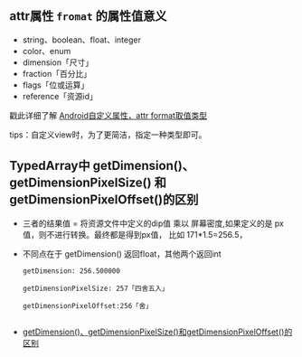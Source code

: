 ## attr属性 `fromat` 的属性值意义 

*   string、boolean、float、integer
*   color、enum
*   dimension「尺寸」
*   fraction「百分比」
*   flags「位或运算」
*   reference「资源id」

戳此详细了解 
[Android自定义属性，attr format取值类型](https://www.cnblogs.com/rayray/p/3442026.html)

tips：自定义view时，为了更简洁，指定一种类型即可。

## TypedArray中 getDimension()、getDimensionPixelSize() 和 getDimensionPixelOffset()的区别
*   三者的结果值 = 将资源文件中定义的dip值 乘以 屏幕密度,如果定义的是
    px值，则不进行转换。最终都是得到px值， 比如 171*1.5=256.5，
*   不同点在于 getDimension() 返回float，其他两个返回int
    
    ```
    getDimension: 256.500000

    getDimensionPixelSize: 257「四舍五入」

    getDimensionPixelOffset:256「舍」
   
     ```
*   [getDimension()、getDimensionPixelSize()和getDimensionPixelOffset()的区别
          ](https://www.jianshu.com/p/282032797637)